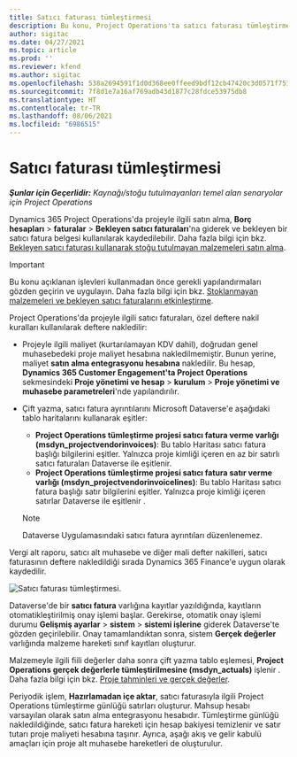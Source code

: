 ```yaml
---
title: Satıcı faturası tümleştirmesi
description: Bu konu, Project Operations'ta satıcı faturası tümleştirmesi hakkında bilgi sağlar.
author: sigitac
ms.date: 04/27/2021
ms.topic: article
ms.prod: ''
ms.reviewer: kfend
ms.author: sigitac
ms.openlocfilehash: 538a2694591f1d0d368ee0ffeed9bdf12cb47420c3d0571f75185fe433f23436
ms.sourcegitcommit: 7f8d1e7a16af769adb43d1877c28fdce53975db8
ms.translationtype: HT
ms.contentlocale: tr-TR
ms.lasthandoff: 08/06/2021
ms.locfileid: "6986515"
---
```

# <a name="vendor-invoice-integration"></a>Satıcı faturası tümleştirmesi

_**Şunlar için Geçerlidir:** Kaynağı/stoğu tutulmayanları temel alan senaryolar için Project Operations_

Dynamics 365 Project Operations'da projeyle ilgili satın alma, **Borç hesapları** > **faturalar** > **Bekleyen satıcı faturaları**'na giderek ve bekleyen bir satıcı fatura belgesi kullanılarak kaydedilebilir. Daha fazla bilgi için bkz. [Bekleyen satıcı faturası kullanarak stoğu tutulmayan malzemeleri satın alma](../procurement/pending-vendor-invoices.md).

> [!IMPORTANT]
> Bu konu açıklanan işlevleri kullanmadan önce gerekli yapılandırmaları gözden geçirin ve uygulayın. Daha fazla bilgi için bkz. [Stoklanmayan malzemeleri ve bekleyen satıcı faturalarını etkinleştirme](../procurement/configure-materials-nonstocked.md).

Project Operations'da projeyle ilgili satıcı faturaları, özel deftere nakil kuralları kullanılarak deftere nakledilir:

- Projeyle ilgili maliyet (kurtarılamayan KDV dahil), doğrudan genel muhasebedeki proje maliyet hesabına nakledilmemiştir. Bunun yerine, maliyet **satın alma entegrasyonu hesabına** nakledilir. Bu hesap, **Dynamics 365 Customer Engagement'ta Project Operations** sekmesindeki **Proje yönetimi ve hesap** > **kurulum** > **Proje yönetimi ve muhasebe parametreleri**'nde yapılandırılır.
- Çift yazma, satıcı fatura ayrıntılarını Microsoft Dataverse'e aşağıdaki tablo haritalarını kullanarak eşitler:

     - **Project Operations tümleştirme projesi satıcı fatura verme varlığı (msdyn_projectvendorinvoices)**: Bu tablo Haritası satıcı fatura başlığı bilgilerini eşitler. Yalnızca proje kimliği içeren en az bir satırlı satıcı faturaları Dataverse ile eşitlenir.
     - **Project Operations tümleştirme projesi satıcı fatura satır verme varlığı (msdyn_projectvendorinvoicelines)**: Bu tablo Haritası satıcı fatura başlığı satır bilgilerini eşitler. Yalnızca proje kimliği içeren satırlar Dataverse ile eşitlenir .

     > [!NOTE]
     > Dataverse Uygulamasındaki satıcı fatura ayrıntıları düzenlenemez.

Vergi alt raporu, satıcı alt muhasebe ve diğer mali defter nakilleri, satıcı faturasının deftere nakledildiği sırada Dynamics 365 Finance'e uygun olarak kaydedilir.

![Satıcı faturası tümleştirmesi.](media/DW7VendorInvoice.png)

Dataverse'de bir **satıcı fatura** varlığına kayıtlar yazıldığında, kayıtların otomatikleştirilmiş onay işlemi başlar. Gerekirse, otomatik onay işlemi durumu **Gelişmiş ayarlar** > **sistem** > **sistemi işlerine** giderek Dataverse'te gözden geçirilebilir. Onay tamamlandıktan sonra, sistem **Gerçek değerler** varlığında malzeme hareketi sınıf kayıtları oluşturur.

Malzemeyle ilgili fiili değerler daha sonra çift yazma tablo eşlemesi, **Project Operations gerçek değerlerle tümleştirilmesine (msdyn_actuals)** işlenir . Daha fazla bilgi için bkz. [Proje tahminleri ve gerçek değerler](resource-dual-write-estimates-actuals.md).

Periyodik işlem, **Hazırlamadan içe aktar**, satıcı faturasıyla ilgili Project Operations tümleştirme günlüğü satırları oluşturur. Mahsup hesabı varsayılan olarak satın alma entegrasyonu hesabıdır. Tümleştirme günlüğü nakledildiğinde, satıcı fatura hareketi için hesap bakiyesi temizlenir ve satır tutarı proje maliyeti hesabına taşınır. Ayrıca, aşağı akış ve gelir kabulü amaçları için proje alt muhasebe hareketleri de oluşturulur.
